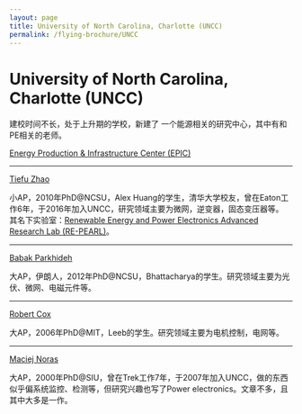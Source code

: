 ```yaml
---
layout: page
title: University of North Carolina, Charlotte (UNCC)
permalink: /flying-brochure/UNCC
---
```

# University of North Carolina, Charlotte (UNCC)

建校时间不长，处于上升期的学校，新建了 一个能源相关的研究中心，其中有和PE相关的老师。

[Energy Production & Infrastructure Center (EPIC)](https://epic.uncc.edu/)

---

[Tiefu Zhao](https://ece.uncc.edu/directory/dr-tiefu-zhao-phd)

小AP，2010年PhD@NCSU，Alex Huang的学生，清华大学校友，曾在Eaton工作6年，于2016年加入UNCC，研究领域主要为微网，逆变器，固态变压器等。
其名下实验室：[Renewable Energy and Power Electronics Advanced Research Lab (RE-PEARL)](https://coefs.uncc.edu/tzhao5/)。

---

[Babak Parkhideh](https://coefs.uncc.edu/bparkhid/)

大AP，伊朗人，2012年PhD@NCSU，Bhattacharya的学生。研究领域主要为光伏、微网、电磁元件等。

---

[Robert Cox](https://ece.uncc.edu/directory/dr-robert-cox-phd)

大AP，2006年PhD@MIT，Leeb的学生。研究领域主要为电机控制，电网等。

---

[Maciej Noras](https://et.uncc.edu/directory/maciej-noras-phd)

大AP，2000年PhD@SIU，曾在Trek工作7年，于2007年加入UNCC，做的东西似乎偏系统监控、检测等，但研究兴趣也写了Power electronics。文章不多，且其中大多是一作。
